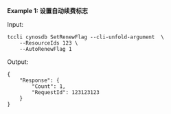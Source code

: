 **Example 1: 设置自动续费标志**



Input: 

```
tccli cynosdb SetRenewFlag --cli-unfold-argument  \
    --ResourceIds 123 \
    --AutoRenewFlag 1
```

Output: 
```
{
    "Response": {
        "Count": 1,
        "RequestId": 123123123
    }
}
```

